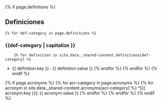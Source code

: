 {% if page.definitions %}
## Definiciones
	{% for def-category in page.definitions %}
### {{def-category | capitalize }}
		{% for definition in site.data._shared-content.definitions[def-category] %}
- {{ definition.key }}
: {{ definition.value }}
		{% endfor %}
	{% endfor %}
{% endif %}

{% if page.acronyms %}
	{% for acr-category in page.acronyms %}
		{% for acronym in site.data._shared-content.acronyms[acr-category] %}
*[{{ acronym.key }}]: {{ acronym.value }}
		{% endfor %}
	{% endfor %}
{% endif %}